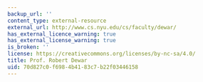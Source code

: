 ```yaml
---
backup_url: ''
content_type: external-resource
external_url: http://www.cs.nyu.edu/cs/faculty/dewar/
has_external_licence_warning: true
has_external_license_warning: true
is_broken: ''
license: https://creativecommons.org/licenses/by-nc-sa/4.0/
title: Prof. Robert Dewar
uid: 70d827c0-f698-4b41-83c7-b22f03446158
---
```

